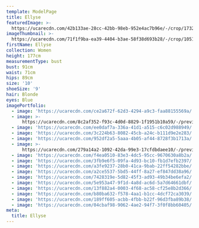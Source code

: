 ```yaml
---
template: ModelPage
title: Ellyse
featuredImage: >-
  https://ucarecdn.com/42b133ae-28cc-42bb-98eb-952e4ac7b96e/-/crop/1732x881/0,161/-/preview/
imageThumbnail: >-
  https://ucarecdn.com/71f1f9ba-ea39-4404-b3ae-58f38d693b28/-/crop/1051x1412/298,0/-/preview/
firstName: Ellyse
collection: Women
height: 177cm
measurementType: bust
bust: 91cm
waist: 71cm
hips: 89cm
size: '10'
shoeSize: '9'
hair: Blonde
eyes: Blue
imagePortfolio:
  - image: 'https://ucarecdn.com/ce2a672f-62d3-4294-a9c3-faa88155569a/'
  - image: >-
      https://ucarecdn.com/8c2af352-f93c-4d0d-8829-1f1951b10a59/-/preview/-/enhance/50/
  - image: 'https://ucarecdn.com/ee0daf7a-336a-41d1-a515-c6c02d988949/'
  - image: 'https://ucarecdn.com/3c224b63-8082-45cb-a24c-b111d9e2e283/'
  - image: 'https://ucarecdn.com/952df2a5-5aaa-4b05-af44-8728f3b1713a/'
  - image: >-
      https://ucarecdn.com/279a14a2-1092-42da-99e3-17cfdbdaee10/-/preview/-/enhance/50/
  - image: 'https://ucarecdn.com/f4ea0510-83e3-4dc5-95cc-9670630a8b2a/'
  - image: 'https://ucarecdn.com/3fb9e6f5-09fa-4d93-bc10-fb1d7efb2397/'
  - image: 'https://ucarecdn.com/a3fe9237-28b0-41ca-9bab-22ff54282bbe/'
  - image: 'https://ucarecdn.com/a2ce5537-5bd5-44ff-8a27-ef847dd38a96/'
  - image: 'https://ucarecdn.com/7428319e-5d82-45f3-ad93-49b34be6efa2/'
  - image: 'https://ucarecdn.com/5e953a47-9f1d-4a8d-ac6d-5a7d64661dbf/'
  - image: 'https://ucarecdn.com/13f882a4-0003-4f68-ac58-cf25e8b2d366/'
  - image: 'https://ucarecdn.com/b80ba632-f578-4aa1-b1cc-4dcf72ca3039/'
  - image: 'https://ucarecdn.com/189ff605-acbb-4fbb-b22f-96d3fba89b38/'
  - image: 'https://ucarecdn.com/04cbaf98-9062-4ae2-94f7-3f0f8bb60405/'
meta:
  title: Ellyse
---
```


